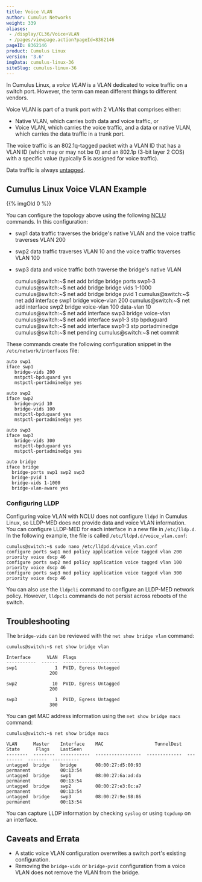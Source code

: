 ```yaml
---
title: Voice VLAN
author: Cumulus Networks
weight: 339
aliases:
 - /display/CL36/Voice+VLAN
 - /pages/viewpage.action?pageId=8362146
pageID: 8362146
product: Cumulus Linux
version: '3.6'
imgData: cumulus-linux-36
siteSlug: cumulus-linux-36
---
```

In Cumulus Linux, a *voice VLAN* is a VLAN dedicated to voice traffic on
a switch port. However, the term can mean different things to different
vendors.

Voice VLAN is part of a trunk port with 2 VLANs that comprises either:

  - Native VLAN, which carries both data and voice traffic, or
  - Voice VLAN, which carries the voice traffic, and a data or native
    VLAN, which carries the data traffic in a trunk port.

The voice traffic is an 802.1q-tagged packet with a VLAN ID that has a
VLAN ID (which may or may not be 0) and an 802.1p (3-bit layer 2 COS)
with a specific value (typically 5 is assigned for voice traffic).

Data traffic is always
[untagged](/version/cumulus-linux-36/Layer-2/Ethernet-Bridging-VLANs/VLAN-Tagging).

## Cumulus Linux Voice VLAN Example

{{% imgOld 0 %}}

You can configure the topology above using the following
[NCLU](/version/cumulus-linux-36/System-Configuration/Network-Command-Line-Utility-NCLU/)
commands. In this configuration:

  - swp1 data traffic traverses the bridge's native VLAN and the voice
    traffic traverses VLAN 200
  - swp2 data traffic traverses VLAN 10 and the voice traffic traverses
    VLAN 100
  - swp3 data and voice traffic both traverse the bridge's native VLAN

    cumulus@switch:~$ net add bridge bridge ports swp1-3
    cumulus@switch:~$ net add bridge bridge vids 1-1000
    cumulus@switch:~$ net add bridge bridge pvid 1
    cumulus@switch:~$ net add interface swp1 bridge voice-vlan 200
    cumulus@switch:~$ net add interface swp2 bridge voice-vlan 100 data-vlan 10
    cumulus@switch:~$ net add interface swp3 bridge voice-vlan
    cumulus@switch:~$ net add interface swp1-3 stp bpduguard
    cumulus@switch:~$ net add interface swp1-3 stp portadminedge
    cumulus@switch:~$ net pending
    cumulus@switch:~$ net commit

These commands create the following configuration snippet in the
`/etc/network/interfaces` file:

    auto swp1
    iface swp1
       bridge-vids 200
       mstpctl-bpduguard yes
       mstpctl-portadminedge yes
     
    auto swp2
    iface swp2
       bridge-pvid 10
       bridge-vids 100
       mstpctl-bpduguard yes
       mstpctl-portadminedge yes
     
    auto swp3
    iface swp3
       bridge-vids 300
       mstpctl-bpduguard yes
       mstpctl-portadminedge yes
     
    auto bridge
    iface bridge
      bridge-ports swp1 swp2 swp3
      bridge-pvid 1
      bridge-vids 1-1000
      bridge-vlan-aware yes

### Configuring LLDP

Configuring voice VLAN with NCLU does not configure `lldpd` in Cumulus
Linux, so LLDP-MED does not provide data and voice VLAN information. You
can configure LLDP-MED for each interface in a new file in
`/etc/lldp.d`. In the following example, the file is called
`/etc/lldpd.d/voice_vlan.conf`:

    cumulus@switch:~$ sudo nano /etc/lldpd.d/voice_vlan.conf
    configure ports swp1 med policy application voice tagged vlan 200 priority voice dscp 46
    configure ports swp2 med policy application voice tagged vlan 100 priority voice dscp 46
    configure ports swp3 med policy application voice tagged vlan 300 priority voice dscp 46

You can also use the `lldpcli` command to configure an LLDP-MED network
policy. However, `lldpcli` commands do not persist across reboots of the
switch.

## Troubleshooting

The `bridge-vids` can be reviewed with the `net show bridge vlan`
command:

    cumulus@switch:~$ net show bridge vlan
     
    Interface      VLAN  Flags
    -----------  ------  ---------------------
    swp1              1  PVID, Egress Untagged
                    200
     
    swp2             10  PVID, Egress Untagged
                    200
     
    swp3              1  PVID, Egress Untagged
                    300

You can get MAC address information using the `net show bridge macs` command: 

``` 
cumulus@switch:~$ net show bridge macs
 
VLAN      Master    Interface    MAC                   TunnelDest  State      Flags    LastSeen
--------  --------  -----------  -----------------  -------------  ---------  -------  ----------
untagged  bridge    bridge       08:00:27:d5:00:93                 permanent           00:13:54   
untagged  bridge    swp1         08:00:27:6a:ad:da                 permanent           00:13:54   
untagged  bridge    swp2         08:00:27:e3:0c:a7                 permanent           00:13:54   
untagged  bridge    swp3         08:00:27:9e:98:86                 permanent           00:13:54   
```

You can capture LLDP information by checking `syslog` or using `tcpdump`
on an interface.

## Caveats and Errata

  - A static voice VLAN configuration overwrites a switch port's
    existing configuration.
  - Removing the `bridge-vids` or `bridge-pvid` configuration from a
    voice VLAN does not remove the VLAN from the bridge.
